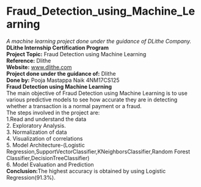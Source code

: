 # Fraud_Detection_using_Machine_Learning
<i>A machine learning project done under the guidance of DLithe Company.</i></br>
<b>DLithe Internship Certification Program</b>
</br><b>Project Topic:</b>
Fraud Detection using Machine Learning
</br><b>Reference:</b>
Dlithe
</br><b>Website:</b>
www.dlithe.com
</br><b>Project done under the guidance of:</b>
Dlithe
</br><b>Done by:</b>
Pooja Mastappa Naik 4NM17CS125</br>
<b>Fraud Detection using Machine Learning</b>
</br>The main objective of Fraud Detection using Machine Learning is to use various predictive models to see how accurate they are in detecting whether a transaction is a normal payment or a fraud.
</br>The steps involved in the project are:
</br>
1.Read and understand the data</br>2. Exploratory Analysis.</br>3. Normalization of data</br>4. Visualization of correlations</br>5. Model Architecture-(Logistic Regression,SupportVectorClassifier,KNeighborsClassifier,Random Forest Classifier,DecisionTreeClassifier)</br>6. Model Evaluation and Prediction</br><b>Conclusion:</b>The highest accuracy is obtained by using Logistic Regression(91.3%).

